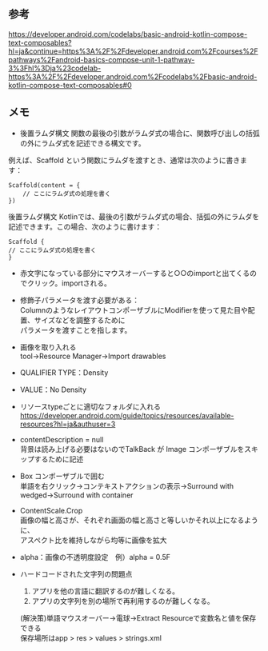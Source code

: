 ## 参考

https://developer.android.com/codelabs/basic-android-kotlin-compose-text-composables?hl=ja&continue=https%3A%2F%2Fdeveloper.android.com%2Fcourses%2Fpathways%2Fandroid-basics-compose-unit-1-pathway-3%3Fhl%3Dja%23codelab-https%3A%2F%2Fdeveloper.android.com%2Fcodelabs%2Fbasic-android-kotlin-compose-text-composables#0

## メモ

- 後置ラムダ構文
  関数の最後の引数がラムダ式の場合に、関数呼び出しの括弧の外にラムダ式を記述できる構文です。

例えば、Scaffold という関数にラムダを渡すとき、通常は次のように書きます：

```
Scaffold(content = {
    // ここにラムダ式の処理を書く
})
```

後置ラムダ構文
Kotlinでは、最後の引数がラムダ式の場合、括弧の外にラムダを記述できます。この場合、次のように書けます：

```
Scaffold {
// ここにラムダ式の処理を書く
}
```

- 赤文字になっている部分にマウスオーバーすると○○のimportと出てくるのでクリック。importされる。
- 修飾子パラメータを渡す必要がある：  
  ColumnのようなレイアウトコンポーザブルにModifierを使って見た目や配置、サイズなどを調整するために  
  パラメータを渡すことを指します。

- 画像を取り入れる  
  tool→Resource Manager→Import drawables

- QUALIFIER TYPE：Density
- VALUE：No Density

- リソースtypeごとに適切なフォルダに入れる  
  https://developer.android.com/guide/topics/resources/available-resources?hl=ja&authuser=3

- contentDescription = null  
  背景は読み上げる必要はないのでTalkBack が Image コンポーザブルをスキップするために記述

- Box コンポーザブルで囲む  
  単語を右クリック→コンテキストアクションの表示→Surround with wedged→Surround with container
- ContentScale.Crop  
  画像の幅と高さが、それぞれ画面の幅と高さと等しいかそれ以上になるように、  
  アスペクト比を維持しながら均等に画像を拡大

- alpha：画像の不透明度設定　例）alpha = 0.5F

- ハードコードされた文字列の問題点

  1. アプリを他の言語に翻訳するのが難しくなる。
  2. アプリの文字列を別の場所で再利用するのが難しくなる。

  (解決策)単語マウスオーバー→電球→Extract Resourceで変数名と値を保存できる  
  保存場所はapp > res > values > strings.xml
